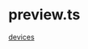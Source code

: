 # preview.ts
[devices](github.githubassets.com/assets/app/assets/modules/github/behaviors/commenting/preview.js)
